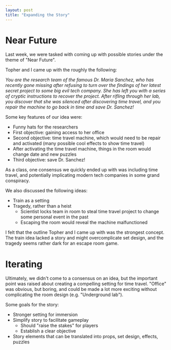 ```yaml
---
layout: post
title: "Expanding the Story"
---
```


# Near Future

Last week, we were tasked with coming up with possible stories under the theme of "Near Future".

Topher and I came up with the roughly the following:

*You are the research team of the famous Dr. Maria Sanchez, who has recently gone missing after refusing to turn over the findings of her latest secret project to some big evil tech company. She has left you with a series of cryptic instructions to recover the project. After rifling through her lab, you discover that she was silenced after discovering time travel, and you repair the machine to go back in time and save Dr. Sanchez!*

Some key features of our idea were:
- Funny hats for the researchers
- First objective: gaining access to her office
- Second objective: time travel machine, which would need to be repair and activated (many possible cool effects to show time travel)
- After activating the time travel machine, things in the room would change date and new puzzles
- Third objective: save Dr. Sanchez!

As a class, one consensus we quickly ended up with was including time travel, and potentially implicating modern tech companies in some grand conspiracy.

We also discussed the following ideas:
- Train as a setting
- Tragedy, rather than a heist
  - Scientist locks team in room to steal time travel project to change some personal event in the past
  - Escaping the room would reveal the machine malfunctioned

I felt that the outline Topher and I came up with was the strongest concept. The train idea lacked a story and might overcomplicate set design, and the tragedy seems rather dark for an escape room game.

# Iterating

Ultimately, we didn't come to a consensus on an idea, but the important point was raised about creating a compelling setting for time travel. "Office" was obvious, but boring, and could be made a lot more exciting without complicating the room design (e.g. "Underground lab").

Some goals for the story:

- Stronger setting for immersion
- Simplify story to facilitate gameplay
  - Should "raise the stakes" for players
  - Establish a clear objective
- Story elements that can be translated into props, set design, effects, puzzles

